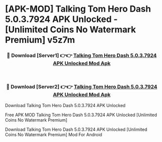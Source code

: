 # [APK-MOD] Talking Tom Hero Dash 5.0.3.7924 APK Unlocked - [Unlimited Coins No Watermark Premium] v5z7m



<div align="center">
<h3>🔴 Download [Server1] 👉👉 <a href="https://momento.my/?title=Talking_Tom_Hero_Dash_5.0.3.7924_APK_Unlocked">Talking Tom Hero Dash 5.0.3.7924 APK Unlocked Mod Apk</a></h3><br>

<h3>🔴 Download [Server2] 👉👉 <a href="https://momento.my/?title=Talking_Tom_Hero_Dash_5.0.3.7924_APK_Unlocked">Talking Tom Hero Dash 5.0.3.7924 APK Unlocked Mod Apk</a></h3>
</div>



Download Talking Tom Hero Dash 5.0.3.7924 APK Unlocked 

Free APK MOD Talking Tom Hero Dash 5.0.3.7924 APK Unlocked [Unlimited Coins No Watermark Premium]

Download Talking Tom Hero Dash 5.0.3.7924 APK Unlocked [Unlimited Coins No Watermark Premium] Mod For Android
